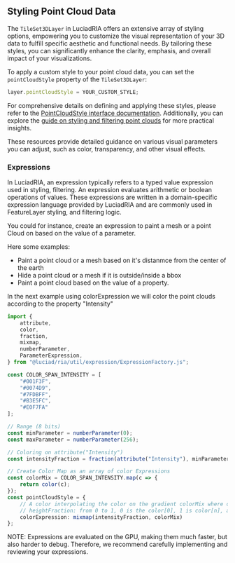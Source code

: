 ## Styling Point Cloud Data

The `TileSet3DLayer` in LuciadRIA offers an extensive array of styling options, empowering you to customize the visual representation of your 3D data to fulfill specific aesthetic and functional needs. By tailoring these styles, you can significantly enhance the clarity, emphasis, and overall impact of your visualizations.

To apply a custom style to your point cloud data, you can set the `pointCloudStyle` property of the `TileSet3DLayer`:

```typescript
layer.pointCloudStyle = YOUR_CUSTOM_STYLE;
```

For comprehensive details on defining and applying these styles, please refer to the [PointCloudStyle interface documentation](https://dev.luciad.com/portal/productDocumentation/LuciadRIA/docs/reference/LuciadRIA/interfaces/_luciad_ria_view_style_PointCloudStyle.PointCloudStyle.html). Additionally, you can explore the [guide on styling and filtering point clouds](https://dev.luciad.com/portal/productDocumentation/LuciadRIA/docs/articles/howto/ogc3dtiles/styling_filtering_point_clouds.html?subcategory=ria_hspc) for more practical insights.

These resources provide detailed guidance on various visual parameters you can adjust, such as color, transparency, and other visual effects.



### Expressions

In LuciadRIA, an expression typically refers to a typed value expression used in styling, filtering. An expression evaluates arithmetic or boolean operations of values. These expressions are written in a domain-specific expression language provided by LuciadRIA and are commonly used in FeatureLayer styling, and filtering logic.

You could for instance, create an expression to paint a mesh or a point Cloud on based on the value of a parameter.

Here some examples:

- Paint a point cloud or a mesh based on it's distanmce from the center of the earth
- Hide a point cloud or a mesh if it is outside/inside a bbox
- Paint a point cloud based on the value of a property.

In the next example using colorExpression we will color the point clouds according to the property "Intensity"

```Typescript
import {
    attribute,
    color,
    fraction,
    mixmap,
    numberParameter,
    ParameterExpression,
} from "@luciad/ria/util/expression/ExpressionFactory.js";

const COLOR_SPAN_INTENSITY = [
    "#001F3F",
    "#0074D9",
    "#7FDBFF",
    "#B3E5FC",
    "#E0F7FA"
];

// Range (8 bits)
const minParameter = numberParameter(0);
const maxParameter = numberParameter(256);

// Coloring on attribute("Intensity")
const intensityFraction = fraction(attribute("Intensity"), minParameter!, maxParameter!);

// Create Color Map as an array of color Expressions
const colorMix = COLOR_SPAN_INTENSITY.map(c => {
    return color(c);
});
const pointCloudStyle = {
    // A color interpolating the color on the gradient colorMix where colorMix in an array of color expressions
    // heightFraction: from 0 to 1, 0 is the color[0], 1 is color[n], any value in between the color is interpolated in the gradient
    colorExpression: mixmap(intensityFraction, colorMix)
};
```

NOTE: Expressions are evaluated on the GPU, making them much faster, but also harder to debug. Therefore, we recommend carefully implementing and reviewing your expressions.



